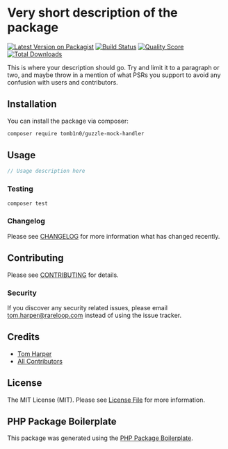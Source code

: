 # Very short description of the package

[![Latest Version on Packagist](https://img.shields.io/packagist/v/tomb1n0/guzzle-mock-handler.svg?style=flat-square)](https://packagist.org/packages/tomb1n0/guzzle-mock-handler)
[![Build Status](https://img.shields.io/travis/tomb1n0/guzzle-mock-handler/master.svg?style=flat-square)](https://travis-ci.org/tomb1n0/guzzle-mock-handler)
[![Quality Score](https://img.shields.io/scrutinizer/g/tomb1n0/guzzle-mock-handler.svg?style=flat-square)](https://scrutinizer-ci.com/g/tomb1n0/guzzle-mock-handler)
[![Total Downloads](https://img.shields.io/packagist/dt/tomb1n0/guzzle-mock-handler.svg?style=flat-square)](https://packagist.org/packages/tomb1n0/guzzle-mock-handler)

This is where your description should go. Try and limit it to a paragraph or two, and maybe throw in a mention of what PSRs you support to avoid any confusion with users and contributors.

## Installation

You can install the package via composer:

```bash
composer require tomb1n0/guzzle-mock-handler
```

## Usage

``` php
// Usage description here
```

### Testing

``` bash
composer test
```

### Changelog

Please see [CHANGELOG](CHANGELOG.md) for more information what has changed recently.

## Contributing

Please see [CONTRIBUTING](CONTRIBUTING.md) for details.

### Security

If you discover any security related issues, please email tom.harper@rareloop.com instead of using the issue tracker.

## Credits

- [Tom Harper](https://github.com/tomb1n0)
- [All Contributors](../../contributors)

## License

The MIT License (MIT). Please see [License File](LICENSE.md) for more information.

## PHP Package Boilerplate

This package was generated using the [PHP Package Boilerplate](https://laravelpackageboilerplate.com).